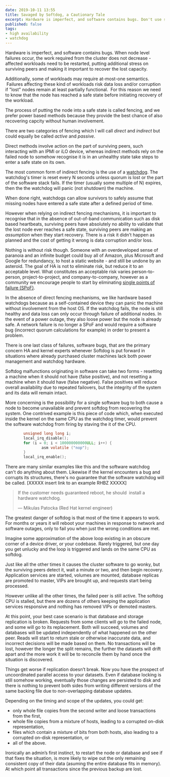 ```yaml
---
date: 2019-10-11 13:55
title: Savaged by Softdog, a Cautionary Tale
excerpt: Hardware is imperfect, and software contains bugs. Don't use software based watchdogs and expect to survive the latter.
published: false
tags:
- high availability
- watchdog
---
```


Hardware is imperfect, and software contains bugs. When node level failures occur, the work required from the cluster does not decrease - affected workloads need to be restarted, putting additional stress on surviving peers and making it important to recover the lost capacity.

Additionally, some of workloads may require at-most-one semantics.  Failures affecting these kind of workloads risk data loss and/or corruption if "lost" nodes remain at least partially functional.  For this reason we need to know that the node has reached a safe state before initiating recovery of the workload.  

The process of putting the node into a safe state is called fencing, and we prefer power based methods because they provide the best chance of also recovering capcity without human involvement.

There are two categories of fencing which I will call _direct_ and _indirect_ but could equally be called _active_ and _passive_.

Direct methods involve action on the part of surviving peers, such interacting with an IPMI or iLO device, whereas indirect methods rely on the failed node to somehow recognise it is in an unhealthy state take steps to enter a safe state on its own.  

The most common form of indirect fencing is the use of a [watchdog](https://en.wikipedia.org/wiki/Watchdog_timer). The watchdog's timer is reset every N seconds unless quorum is lost or the part of the software stack fails.  If the timer (usually some multiple of N) expires, then the the watchdog will panic (not shutdown) the machine. 

When done right, watchdogs can allow survivors to safely assume that missing nodes have entered a safe state after a defined period of time.  

However when relying on indirect fencing mechanisms, it is important to recognise that in the absence of out-of-band communication such as disk based heartbeats, surviving peers have absolutely no ability to validate that the lost node ever reaches a safe state, surviving peers are making an *assumption* when they start recovery.   There is a risk it didn’t happen as planned and the cost of getting it wrong is data corruption and/or loss.

Nothing is without risk though.  Someone with an overdeveloped sense of paranoia and an infinite budget could buy all of Amazon, plus Microsoft and Google for redundancy, to host a static website - and still be undone by an asteroid.  The goal of HA is not to eliminate risk, but reduce it to an acceptable level.  What constitutes an acceptable risk varies person-to-person, project-to-project, and company-to-company, however as a community we encourage people to start by eliminating [single points of failure (SPoF)](https://en.wikipedia.org/wiki/Single_point_of_failure).

In the absence of direct fencing mechanisms, we like hardware based watchdogs because as a self-contained device they can panic the machine without involvement from the host OS.  If the watchdog fails, the node is still healthy and data loss can only occur through failure of additional nodes.  In the event of a power outage, they also loose power but the node is already safe. A network failure is no longer a SPoF and would require a software bug (incorrect quorum calculations for example) in order to present a problem.  

There is one last class of failures, software bugs, that are the primary concern HA and kernel experts whenever Softdog is put forward in situations where already purchased cluster machines lack both power management and watchdog hardware.

Softdog malfunctions originating in software can take two forms - resetting a machine when it should not have (false positive), and not resetting a machine when it should have (false negative). False positives will reduce overall availability due to repeated failovers, but the integrity of the system and its data will remain intact.

More concerning is the possibility for a single software bug to both cause a node to become unavailable and prevent softdog from recovering the system.   One contrived example is this piece of code which, when executed inside the kernel on the same CPU as the watchdog timer, would prevent the software watchdog from firing by staving the it of the CPU.

```c
        unsigned long long i;
        local_irq_disable();
        for (i = 0; i < 100000000000ULL; i++) {
                asm volatile ("nop");
        }
        local_irq_enable();
```

There are many similar examples like this and the software watchdog can't do anything about them. Likewise if the kernel encounters a bug and corrupts its structures, there's no guarantee that the software watchdog will be called.  [XXXXX insert link to an example RHBZ XXXXX] 

> If the customer needs guaranteed reboot, he should  install a hardware watchdog.
>
>   &mdash; Mikulas Patocka (Red Hat kernel engineer)

The greatest danger of softdog is that most of the time it appears to work.  For months or years it will reboot your machines in response to network and software outages, only to fail you when just the wrong conditions are met.  

Imagine some approximation of the above loop existing in an obscure corner of a device driver, or your codebase.  Rarely triggered, but one day you get unlucky and the loop is triggered and lands on the same CPU as softdog.

Just like all the other times it causes the cluster software to go wonky, but the surviving peers detect it, wait a minute or two, and then begin recovery.  Application services are started, volumes are mounted, database replicas are promoted to master, VIPs are brought up, and requests start being processed.  

However unlike all the other times, the failed peer is still active.  The softdog CPU is stalled, but there are dozens of others keeping the application services responsive and nothing has removed VIPs or demoted masters.

At this point, your best case scenario is that database and storage replication is broken.  Requests from some clients will go to the failed node, and some will go to its replacement.  Both will succeed, volumes and databases will be updated independently of what happened on the other peer.  Reads will start to return stale or otherwise inaccurate data, and incorrect decisions will be made based on them.  No transactions will be lost, however the longer the split remains, the further the datasets will drift apart and the more work it will be to reconcile them by hand once the situation is discovered.

Things get worse if replication doesn’t break.  Now you have the prospect of uncoordinated parallel access to your datasets.  Even if database locking is still somehow working, eventually those changes are persisted to disk and there is nothing to prevent both sides from writing different versions of the same backing file due to non-overlapping database updates.  

Depending on the timing and scope of the updates, you could get:

- only whole file copies from the second writer and loose transactions from the first,
- whole file copies from a mixture of hosts, leading to a corrupted on-disk representation,
- files which contain a mixture of bits from both hosts, also leading to a corrupted on-disk representation, or
- all of the above. 

Ironically an admin’s first instinct, to restart the node or database and see if that fixes the situation, is more likely to wipe out the only remaining consistent copy of their data (asuming the entire database fits in memory).  At which point all transactions since the previous backup are lost.

